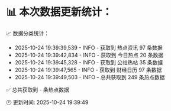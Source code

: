 📊 本次数据更新统计：
==========================

📈 数据分类统计：
- 2025-10-24 19:39:39,539 - INFO - 获取到 热点资讯 97 条数据
- 2025-10-24 19:39:42,834 - INFO - 获取到 今日热点 20 条数据
- 2025-10-24 19:39:45,328 - INFO - 获取到 公社热帖 35 条数据
- 2025-10-24 19:39:47,565 - INFO - 获取到 财经日历 97 条数据
- 2025-10-24 19:39:49,503 - INFO - 总共获取到 249 条热点数据

✅ 总共获取到 - 条热点数据

🕐 更新时间: 2025-10-24 19:39:49
